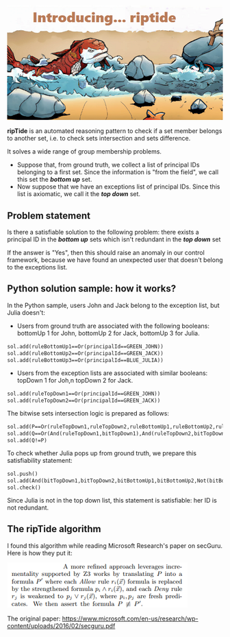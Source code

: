 ![Alt text](https://github.com/labyrinthinesecurity/automatedReasoning/blob/main/recipes/ripTide/monsterRipTide.png)

**ripTide** is an automated reasoning pattern to check if a set member belongs to another set, i.e. to check sets intersection and sets difference.

It solves a wide range of group membership problems.

- Suppose that, from ground truth, we collect a list of principal IDs belonging to a first set. Since the information is "from the field", we call this set the ***bottom up*** set.
- Now suppose that we have an exceptions list of principal IDs. Since this list is axiomatic, we call it the ***top down*** set.

## Problem statement
Is there a satisfiable solution to the following problem: there exists a principal ID in the ***bottom up*** sets which isn't redundant in the  ***top down*** set

If the answer is "Yes", then this should raise an anomaly in our control framework, because we have found an unexpected user that doesn't belong to the exceptions list.

## Python solution sample: how it works?

In the Python sample, users John and Jack belong to the exception list, but Julia doesn't: 

- Users from ground truth are associated with the following booleans: bottomUp 1 for John, bottomUp 2 for Jack, bottomUp 3 for Julia.

```
sol.add(ruleBottomUp1==Or(principalId==GREEN_JOHN))
sol.add(ruleBottomUp2==Or(principalId==GREEN_JACK))
sol.add(ruleBottomUp3==Or(principalId==BLUE_JULIA))
```

- Users from the exception lists are associated with similar booleans: topDown 1 for Joh,n topDown 2 for Jack.

```
sol.add(ruleTopDown1==Or(principalId==GREEN_JOHN))
sol.add(ruleTopDown2==Or(principalId==GREEN_JACK))
```

The bitwise sets intersection logic is prepared as follows:

```
sol.add(P==Or(ruleTopDown1,ruleTopDown2,ruleBottomUp1,ruleBottomUp2,ruleBottomUp3))
sol.add(Q==Or(And(ruleTopDown1,bitTopDown1),And(ruleTopDown2,bitTopDown2),And(ruleBottomUp1,bitBottomUp1),And(ruleBottomUp2,bitBottomUp2),And(ruleBottomUp3,bitBottomUp3)))
sol.add(Q!=P)
```

To check whether Julia pops up from ground truth, we prepare this satisfiability statement:
```
sol.push()
sol.add(And(bitTopDown1,bitTopDown2,bitBottomUp1,bitBottomUp2,Not(bitBottomUp3)))
sol.check()
```

Since Julia is not in the top down list, this statement is satisfiable: her ID is not redundant. 


## The ripTide algorithm

I found this algorithm while reading Microsoft Research's paper on secGuru. Here is how they put it:

![Alt text](https://github.com/labyrinthinesecurity/automatedReasoning/blob/main/recipes/ripTide/ripTideAlgo.PNG)

The original paper: https://www.microsoft.com/en-us/research/wp-content/uploads/2016/02/secguru.pdf

